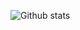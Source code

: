 ![Github stats](https://github-readme-stats.vercel.app/api?username=Mount-Isaac&theme=highcontrast&show_icons=true&count_private=true)
